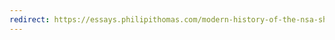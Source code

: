 ```yaml
---
redirect: https://essays.philipithomas.com/modern-history-of-the-nsa-shadow-factory-a425fef11ce1#.bft452w5k
---
```

